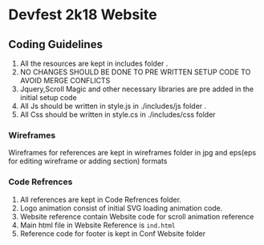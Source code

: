 # Devfest 2k18 Website

## Coding Guidelines
1. All the resources are kept in includes folder .
2. NO CHANGES SHOULD BE DONE TO PRE WRITTEN SETUP CODE TO AVOID MERGE CONFLICTS  
3. Jquery,Scroll Magic and other necessary libraries are pre added in the initial setup code
4. All Js should be written in style.js in ./includes/js folder .
5. All Css should be written in style.cs in ./includes/css folder  

### Wireframes
 
Wireframes for references are kept in wireframes folder in jpg and eps(eps for editing wireframe or adding section) formats

### Code Refrences

1. All references are kept in Code Refrences folder.
2. Logo animation consist of initial SVG loading animation code.
3. Website reference contain Website code for scroll animation reference 
4. Main html file in Website Reference is `ind.html`
5. Reference code for footer is kept in Conf Website folder


